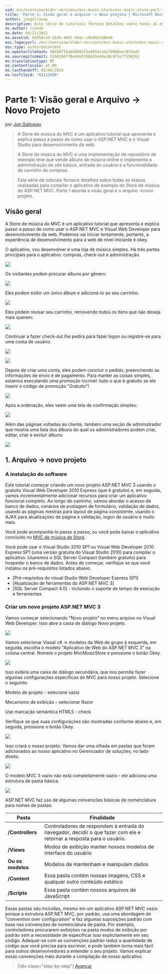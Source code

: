 ```yaml
---
uid: mvc/overview/older-versions/mvc-music-store/mvc-music-store-part-1
title: 'Parte 1: Visão geral e arquivo -> Novo projeto | Microsoft Docs'
author: jongalloway
description: Esta série de tutoriais fornece detalhes sobre todas as etapas realizadas para compilar o aplicativo de exemplo de Store de música do ASP.NET MVC. Parte 1 abrange visão geral e arquivo -> Novo projeto.
ms.author: riande
ms.date: 04/21/2011
ms.assetid: bd356ca3-5bdb-4067-9dac-c9e9923a86e8
msc.legacyurl: /mvc/overview/older-versions/mvc-music-store/mvc-music-store-part-1
msc.type: authoredcontent
ms.openlocfilehash: 48428ff4ab5888253ed93ac41e79006eec823ad2
ms.sourcegitcommit: 51b01b6ff8edde57d8243e4da28c9f1e7f1962b2
ms.translationtype: MT
ms.contentlocale: pt-BR
ms.lasthandoff: 05/06/2019
ms.locfileid: "65112936"
---
```

# <a name="part-1-overview-and-file-new-project"></a>Parte 1: Visão geral e Arquivo -> Novo Projeto

por [Jon Galloway](https://github.com/jongalloway)

> A Store de música do MVC é um aplicativo tutorial que apresenta e explica passo a passo de como usar o ASP.NET MVC e o Visual Studio para desenvolvimento da web.  
>   
> A Store de música do MVC é uma implementação de repositório de exemplo leve que vende álbuns de música online e implementa a administração de site básico, entrada do usuário e a funcionalidade de carrinho de compras.  
>   
> Esta série de tutoriais fornece detalhes sobre todas as etapas realizadas para compilar o aplicativo de exemplo de Store de música do ASP.NET MVC. Parte 1 aborda a visão geral e o arquivo -&gt;novo projeto.

## <a name="overview"></a>Visão geral

A Store de música do MVC é um aplicativo tutorial que apresenta e explica passo a passo de como usar o ASP.NET MVC e Visual Web Developer para desenvolvimento da web. Podemos vai iniciar lentamente, portanto, a experiência de desenvolvimento para a web de nível iniciante é okey.

O aplicativo, vou desenvolver é uma loja de música simples. Há três partes principais para o aplicativo: compras, check-out e administração.

![](mvc-music-store-part-1/_static/image1.jpg)

Os visitantes podem procurar álbuns por gênero:

![](mvc-music-store-part-1/_static/image2.jpg)

Eles podem exibir um único álbum e adicioná-lo ao seu carrinho:

![](mvc-music-store-part-1/_static/image3.jpg)

Eles podem revisar seu carrinho, removendo todos os itens que não deseja mais querem:

![](mvc-music-store-part-1/_static/image4.jpg)

Continuar a fazer check-out lhe pedirá para fazer logon ou registre-se para uma conta de usuário.

![](mvc-music-store-part-1/_static/image1.png)

![](mvc-music-store-part-1/_static/image2.png)

Depois de criar uma conta, eles podem concluir o pedido, preenchendo as informações de envio e de pagamento. Para manter as coisas simples, estamos executando uma promoção incrível: tudo o que é gratuito se ele inserir o código de promoção "Gratuito"!

![](mvc-music-store-part-1/_static/image5.jpg)

Após a ordenação, eles veem uma tela de confirmação simples:

![](mvc-music-store-part-1/_static/image6.jpg)

Além das páginas voltadas ao cliente, também uma seção de administrador que mostra uma lista dos álbuns do qual os administradores podem criar, editar, criar e excluir álbuns:

![](mvc-music-store-part-1/_static/image7.jpg)

## <a name="1-file--gt-new-project"></a>1. Arquivo -&gt; novo projeto

### <a name="installing-the-software"></a>A instalação do software

Este tutorial começar criando um novo projeto ASP.NET MVC 3 usando o gratuito Visual Web Developer 2010 Express (que é gratuito) e, em seguida, vamos incrementalmente adicionar recursos para criar um aplicativo funcional completo. Ao longo do caminho, vamos abordar o acesso de banco de dados, cenários de postagem de formulário, validação de dados, usando as páginas mestras para layout de página consistente, usando o AJAX para atualizações de página e validação, logon de usuário e muito mais.

Você pode acompanhá-lo passo a passo, ou você pode baixar o aplicativo concluído no [MVC de música de Store](https://github.com/evilDave/MVC-Music-Store).

Você pode usar o Visual Studio 2010 SP1 ou Visual Web Developer 2010 Express SP1 (uma versão gratuita do Visual Studio 2010) para compilar o aplicativo. Usaremos o SQL Server Compact (também gratuito) para hospedar o banco de dados. Antes de começar, verifique se que você instalou os pré-requisitos listados abaixo.

- [Pré-requisitos do visual Studio Web Developer Express SP1]
- [Atualização de ferramentas do ASP.NET MVC 3]
- [SQL Server Compact 4.0] - incluindo o suporte de tempo de execução e ferramentas

### <a name="creating-a-new-aspnet-mvc-3-project"></a>Criar um novo projeto ASP.NET MVC 3

Vamos começar selecionando "Novo projeto" no menu arquivo no Visual Web Developer. Isso abre a caixa de diálogo Novo projeto.

![](mvc-music-store-part-1/_static/image5.png)

Vamos selecionar Visual c# -&gt; modelos da Web de grupo à esquerda, em seguida, escolha o modelo "Aplicativo de Web do ASP.NET MVC 3" na coluna central. Nomeie o projeto MvcMusicStore e pressione o botão Okey.

![](mvc-music-store-part-1/_static/image8.jpg)

Isso exibirá uma caixa de diálogo secundária, que nos permite fazer algumas configurações específicas do MVC para nosso projeto. Selecione o seguinte:

Modelo de projeto - selecione vazio

Mecanismo de exibição – selecionar Razor

Use marcação semântica HTML5 - check

Verifique se que suas configurações são mostradas conforme abaixo e, em seguida, pressione o botão Okey.

![](mvc-music-store-part-1/_static/image9.jpg)

Isso criará o nosso projeto. Vamos dar uma olhada em pastas que foram adicionados ao nosso aplicativo no Gerenciador de soluções, no lado direito.

![](mvc-music-store-part-1/_static/image10.jpg)

O modelo MVC 3 vazio não está completamente vazio – ele adiciona uma estrutura de pasta básica:

![](mvc-music-store-part-1/_static/image6.png)

ASP.NET MVC faz uso de algumas convenções básicas de nomenclatura para nomes de pastas:

| **Pasta** | **Finalidade** |
| --- | --- |
| **/Controllers** | Controladores de respondem à entrada do navegador, decidir o que fazer com ele e retornar a resposta para o usuário. |
| **/Views** | Modos de exibição manter nossos modelos de interface do usuário |
| **Ou os modelos** | Modelos de mantenham e manipulam dados |
| **/Content** | Essa pasta contém nossas imagens, CSS e qualquer outro conteúdo estático |
| **/Scripts** | Essa pasta contém nossos arquivos de JavaScript |

Essas pastas são incluídas, mesmo em um aplicativo ASP.NET MVC vazio porque a estrutura ASP.NET MVC, por padrão, usa uma abordagem de "convention over configuration" e faz algumas suposições padrão com base nas convenções de nomenclatura de pasta. Por exemplo, controladores procurarem exibições na pasta modos de exibição por padrão sem a necessidade de especificar isso explicitamente em seu código. Adequar-se com as convenções padrão reduz a quantidade de código que você precisa para escrever, e pode também torna mais fácil para outros desenvolvedores a entender o seu projeto. Vamos explicar essas convenções mais durante a compilação de nosso aplicativo.

> [!div class="step-by-step"]
> [Avançar](mvc-music-store-part-2.md)
